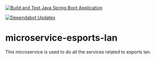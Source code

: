 [![Build and Test Java Spring Boot Application](https://github.com/Xaptured/microservice-esports-lan/actions/workflows/build-and-test.yml/badge.svg)](https://github.com/Xaptured/microservice-esports-lan/actions/workflows/build-and-test.yml)

[![Dependabot Updates](https://github.com/Xaptured/microservice-esports-lan/actions/workflows/dependabot/dependabot-updates/badge.svg)](https://github.com/Xaptured/microservice-esports-lan/actions/workflows/dependabot/dependabot-updates)

# microservice-esports-lan
This microservice is used to do all the services related to esports lan.
